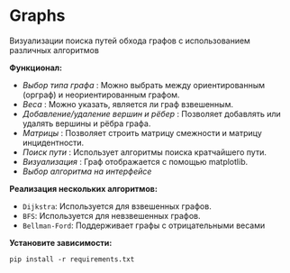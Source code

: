 # Graphs
 Визуализации поиска путей обхода графов с использованием различных алгоритмов

**Функционал:**
* *Выбор типа графа* : Можно выбрать между ориентированным (орграф) и неориентированным графом.
* *Веса* : Можно указать, является ли граф взвешенным.
* *Добавление/удаление вершин и рёбер* : Позволяет добавлять или удалять вершины и рёбра графа.
* *Матрицы* : Позволяет строить матрицу смежности и матрицу инцидентности.
* *Поиск пути* : Использует алгоритмы поиска кратчайшего пути.
* *Визуализация* : Граф отображается с помощью matplotlib.
* *Выбор алгоритма на интерфейсе*

**Реализация нескольких алгоритмов:**
* `Dijkstra`: Используется для взвешенных графов.
* `BFS`: Используется для невзвешенных графов.
* `Bellman-Ford`: Поддерживает графы с отрицательными весами


**Установите зависимости:**

`pip install -r requirements.txt`